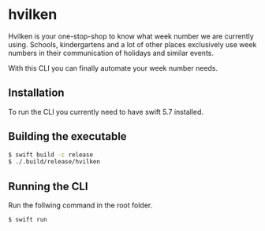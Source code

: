 # hvilken

Hvilken is your one-stop-shop to know what week number we are currently using.
Schools, kindergartens and a lot of other places exclusively use week numbers in their communication of holidays and similar events.

With this CLI you can finally automate your week number needs.


## Installation

To run the CLI you currently need to have swift 5.7 installed.

## Building the executable
```zsh
$ swift build -c release
$ ./.build/release/hvilken
```

## Running the CLI

Run the follwing command in the root folder.
```zsh
$ swift run
```
